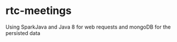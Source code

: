 rtc-meetings
============

Using SparkJava and Java 8 for web requests and mongoDB for the persisted data
